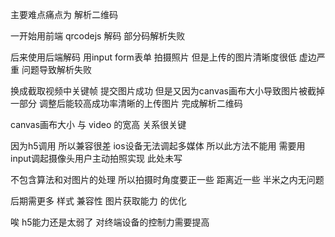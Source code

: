 主要难点痛点为   解析二维码

一开始用前端 qrcodejs 解码 部分码解析失败  

后来使用后端解码  用input form表单  拍摄照片  但是上传的图片清晰度很低 虚边严重  问题导致解析失败 

换成截取视频中关键帧  提交图片成功  但是又因为canvas画布大小导致图片被截掉一部分 调整后能较高成功率清晰的上传图片 完成解析二维码

canvas画布大小 与 video 的宽高 关系很关键

因为h5调用 所以兼容很差  ios设备无法调起多媒体  所以此方法不能用 需要用input调起摄像头用户主动拍照实现  此处未写

不包含算法和对图片的处理 所以拍摄时角度要正一些  距离近一些  半米之内无问题  

后期需更多 样式  兼容性  图片获取能力  的优化

唉 h5能力还是太弱了 对终端设备的控制力需要提高  